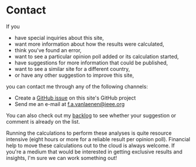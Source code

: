 # Contact

If you

+ have special inquiries about this site,
+ want more information about how the results were calculated,
+ think you've found an error,
+ want to see a particular opinion poll added or its calculation started,
+ have suggestions for more information that could be published,
+ want to see a similar site for a different country,
+ or have any other suggestion to improve this site,

you can contact me through any of the following channels:

+ Create a [GitHub issue](https://github.com/filipvanlaenen/scottish_polls/issues)
  on this site's GitHub project
+ Send me an e-mail at [f.a.vanlaenen@ieee.org](mailto:f.a.vanlaenen@ieee.org)

You can also check out my [backlog](backlog.html) to see whether your suggestion
or comment is already on the list.

Running the calculations to perform these analyses is quite resource intensive
(eight hours or more for a reliable result per opinion poll). Financial help
to move these calculations out to the cloud is always welcome. If you're a
medium that would be interested in getting exclusive results and insights, I'm
sure we can work something out!
